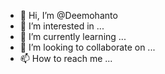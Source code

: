- 👋 Hi, I’m @Deemohanto
- 👀 I’m interested in ...
- 🌱 I’m currently learning ...
- 💞️ I’m looking to collaborate on ...
- 📫 How to reach me ...

<!---
Deemohanto/Deemohanto is a ✨ special ✨ repository because its `README.md` (this file) appears on your GitHub profile.
You can click the Preview link to take a look at your changes.
--->
